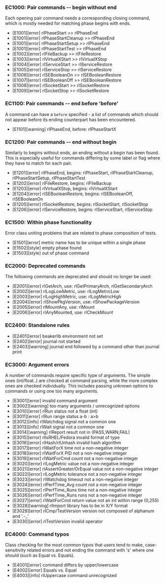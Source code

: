 ### EC1000: Pair commands -- begin without end
Each opening pair command needs a corresponding closing command, which is mostly needed for matching phase begins with ends.
- [E1001][error] rlPhaseStart >> rlPhaseEnd
- [E1001][error] rlPhaseStartCleanup >> rlPhaseEnd
- [E1001][error] rlPhaseStartSetup >> rlPhaseEnd
- [E1001][error] rlPhaseStartTest >> rlPhaseEnd
- [E1002][error] rlFileBackup >> rlFileRestore
- [E1003][error] rlVirtualXStart >> rlVirtualXStop
- [E1004][error] rlServiceStart >> rlServiceRestore
- [E1005][error] rlServiceStop >> rlServiceRestore
- [E1006][error] rlSEBooleanOn >> rlSEBooleanRestore
- [E1007][error] rlSEBooleanOff >> rlSEBooleanRestore
- [E1008][error] rlSocketStart >> rlSocketRestore
- [E1009][error] rlSocketStop >> rlSocketRestore


### EC1100: Pair commands -- end before 'before'
A command can have a `before` specified - a list of commands which should not appear before its ending counterpart has been encountered.
- [E1101][warning] rlPhaseEnd, before: rlPhaseStartX


### EC1200: Pair commands -- end without begin
Similarly to begins without ends, an ending without a begin has been found. This is especially useful for commands differing by some label or flag where they have to match for each pair.
- [E1201][error] rlPhaseEnd, begins: rlPhaseStart, rlPhaseStartCleanup, rlPhaseStartSetup, rlPhaseStartTest
- [E1202][error] rlFileRestore, begins: rlFileBackup
- [E1203][error] rlVirtualXStop, begins: rlVirtualXStart
- [E1204][error] rlSEBooleanRestore, begins: rlSEBooleanOff, rlSEBooleanOn
- [E1205][error] rlSocketRestore, begins: rlSocketStart, rlSocketStop
- [E1206][error] rlServiceRestore, begins: rlServiceStart, rlServiceStop


### EC1500: Within phase functionality
Error class uniting problems that are related to phase composition of tests.
- [E1501][error] metric name has to be unique within a single phase
- [E1502][style] empty phase found
- [E1503][style] out of phase command


### EC2000: Deprecated commands
The following commands are deprecated and should no longer be used:
- [E2001][error] rlGetArch, use: rlGetPrimaryArch, rlGetSecondaryArch
- [E2002][error] rlLogLowMetric, use: rlLogMetricLow
- [E2003][error] rlLogHighMetric, use: rlLogMetricHigh
- [E2004][error] rlShowPkgVersion, use: rlShowPackageVersion
- [E2005][error] rlMountAny, use: rlMount
- [E2006][error] rlAnyMounted, use: rlCheckMount


### EC2400: Standalone rules
- [E2401][error] beakerlib environment not set
- [E2402][error] journal not started
- [E2403][warning] journal end followed by a command other than journal print


### EC3000: Argument errors
A number of commands require specific type of arguments. The simple ones (int/float..) are checked at command parsing, while the more complex ones are checked individually. This includes passing unknown options to commands or using one too many arguments.
- [E3001][error] invalid command argument
- [E3002][warning] too many arguments / unrecognized options
- [E3010][error] rlRun status not a float (int)
- [E3011][error] rlRun range status a-b : a>b
- [E3012][info] rlWatchdog signal not a common one
- [E3013][info] rlWait signal not a common one
- [E3014][warning] rlReport result not in (PASS,WARN,FAIL)
- [E3015][error] rlIsRHEL/Fedora invalid format of type
- [E3016][error] rlHash/rlUnhash invalid hash algorithm
- [E3017][error] rlWaitForX time not a non-negative integer
- [E3018][error] rlWaitForX PID not a non-negative integer
- [E3019][error] rlWaitForCmd count not a non-negative integer
- [E3020][error] rlLogMetric value not a non-negative integer
- [E3021][error] rlAssertGreater/OrEqual value not a non-negative integer
- [E3022][error] rlLogMetric tolerance not a non-negative integer
- [E3023][error] rlWatchdog timeout not a non-negative integer
- [E3024][error] rlPerfTime_Avg count not a non-negative integer
- [E3025][error] rlPerfTime_Runs time not a non-negative integer
- [E3026][error] rlPerfTime_Runs runs not a non-negative integer
- [E3027][error] rlWaitForCmd return value not an int within range (0,255)
- [E3028][warning] rlImport library has to be in X/Y format
- [E3029][error] rlCmp/TestVersion version not composed of alphanum and '.-_'
- [E3030][error] rlTestVersion invalid operator


### EC4000: Command typos
Class checking for the most common typos that users tend to make, case-sensitivity related errors and not ending the command with 's' where one should (such as Equal vs. Equals).
- [E4001][error] command differs by upper/lowercase
- [E4002][error] Equals vs. Equal
- [E4003][info] rlUppercase command unrecognized


